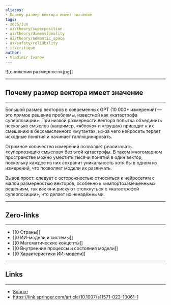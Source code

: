 ```yaml
---
aliases: 
- Почему размер вектора имеет значение 
tags:
- 2025/Jun
- ai/theory/superposition
- ai/theory/dimensionality
- ai/theory/semantic_space
- ai/safety/reliability
- it/critique
author:
- Vladimir Ivanov
---
```

![[снижении размерности.jpg]]

-----
##  Почему размер вектора имеет значение 
-----
Большой размер векторов в современных GPT (10 000+ измерений) — это прямое решение проблемы, известной как «катастрофа суперпозиции». При низкой размерности вектора попытка объединить несколько смыслов (например, «яблоко» и «груша») приводит к их смешению в бессмысленного «мутанта», из-за чего нейросеть теряет исходные понятия и начинает галлюцинировать.

Огромное количество измерений позволяет реализовать «суперпозицию смыслов» без этой катастрофы. В таком многомерном пространстве можно уместить тысячи понятий в один вектор, поскольку каждое из них сохранит уникальность хотя бы в одном из измерений, что позволяет модели их различать.

Вывод прост: следует с осторожностью относиться к нейросетям с малой размерностью векторов, особенно к «импортозамещенным» решениям, так как они рискуют столкнуться с «катастрофой суперпозиции», что делает их ненадёжными.

---
## Zero-links
---
- [[0 Страны]]
- [[0 ИИ-модели и системы]]
- [[0 Математические концепты]]
- [[0 Внутренние процессы и состояния модели]]
- [[0 Характеристики ИИ-модели]]

---
## Links
---
- [Source](https://t.me/turboproject/1752)
- https://link.springer.com/article/10.1007/s11571-023-10061-1
